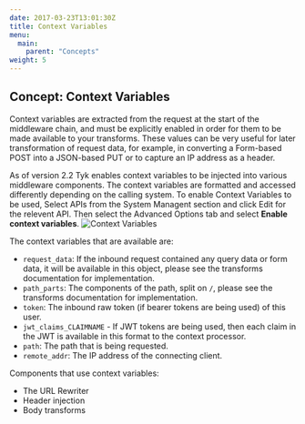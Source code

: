 ```yaml
---
date: 2017-03-23T13:01:30Z
title: Context Variables
menu:
  main:
    parent: "Concepts"
weight: 5 
---
```


## Concept: Context Variables

Context variables are extracted from the request at the start of the middleware chain, and must be explicitly enabled in order for them to be made available to your transforms. These values can be very useful for later transformation of request data, for example, in converting a Form-based POST into a JSON-based PUT or to capture an IP address as a header.

As of version 2.2 Tyk enables context variables to be injected into various middleware components. The context variables are formatted and accessed differently depending on the calling system. To enable Context Variables to be used, Select APIs from the System Managent section and click Edit for the relevent API. Then select the Advanced Options tab and select **Enable context variables**.
![Context Variables][1]


The context variables that are available are:

*   `request_data`: If the inbound request contained any query data or form data, it will be available in this object, please see the transforms documentation for implementation.
*   `path_parts`: The components of the path, split on `/`, please see the transforms documentation for implementation.
*   `token`: The inbound raw token (if bearer tokens are being used) of this user.
*   `jwt_claims_CLAIMNAME` - If JWT tokens are being used, then each claim in the JWT is available in this format to the context processor.
*   `path`: The path that is being requested.
*   `remote_addr`: The IP address of the connecting client.

Components that use context variables:

*   The URL Rewriter
*   Header injection
*   Body transforms

[1]: /docs/img/dashboard/system-management/context_variables.png